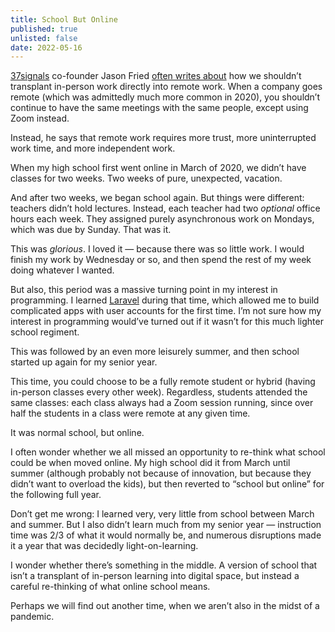 ```yaml
---
title: School But Online
published: true
unlisted: false
date: 2022-05-16
---
```


[37signals](https://37signals.com) co-founder Jason Fried [often writes about](https://world.hey.com/jason/remote-work-is-not-local-work-at-a-distance-94602802) how we shouldn’t transplant in-person work directly into remote work. When a company goes remote (which was admittedly much more common in 2020), you shouldn’t continue to have the same meetings with the same people, except using Zoom instead.

Instead, he says that remote work requires more trust, more uninterrupted work time, and more independent work.

When my high school first went online in March of 2020, we didn’t have classes for two weeks. Two weeks of pure, unexpected, vacation.

And after two weeks, we began school again. But things were different: teachers didn’t hold lectures. Instead, each teacher had two _optional_ office hours each week. They assigned purely asynchronous work on Mondays, which was due by Sunday. That was it.

This was _glorious_. I loved it — because there was so little work. I would finish my work by Wednesday or so, and then spend the rest of my week doing whatever I wanted.

But also, this period was a massive turning point in my interest in programming. I learned [Laravel](https://laravel.com) during that time, which allowed me to build complicated apps with user accounts for the first time. I’m not sure how my interest in programming would’ve turned out if it wasn’t for this much lighter school regiment.

This was followed by an even more leisurely summer, and then school started up again for my senior year.

This time, you could choose to be a fully remote student or hybrid (having in-person classes every other week). Regardless, students attended the same classes: each class always had a Zoom session running, since over half the students in a class were remote at any given time.

It was normal school, but online.

I often wonder whether we all missed an opportunity to re-think what school could be when moved online. My high school did it from March until summer (although probably not because of innovation, but because they didn’t want to overload the kids), but then reverted to “school but online” for the following full year.

Don’t get me wrong: I learned very, very little from school between March and summer. But I also didn’t learn much from my senior year — instruction time was 2/3 of what it would normally be, and numerous disruptions made it a year that was decidedly light-on-learning.

I wonder whether there’s something in the middle. A version of school that isn’t a transplant of in-person learning into digital space, but instead a careful re-thinking of what online school means.

Perhaps we will find out another time, when we aren’t also in the midst of a pandemic.
